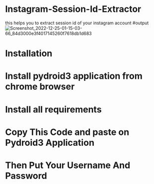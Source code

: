 # Instagram-Session-Id-Extractor
this helps you to extract session id of your instagram account 
#output
![Screenshot_2022-12-25-01-15-03-66_84d3000e3f4017145260f7618db1d683](https://user-images.githubusercontent.com/121354798/209449361-3889bb69-5247-4f10-a8b1-f7e85de51b34.jpg)


# Installation 

# Install pydroid3 application from chrome browser
# Install all requirements
# Copy This Code and paste on Pydroid3 Application
# Then Put Your Username And Password
